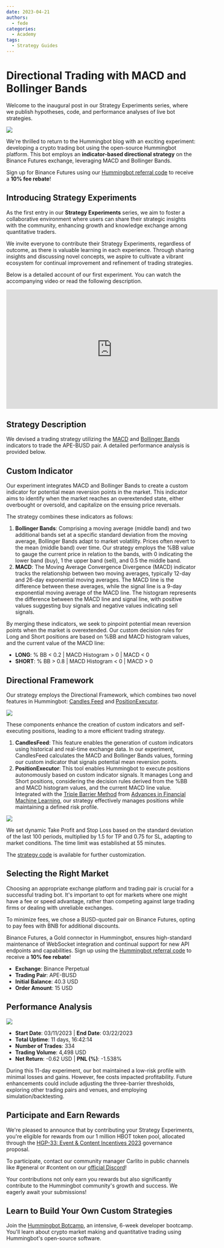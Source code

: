 ```yaml
---
date: 2023-04-21
authors:
  - fede
categories:
  - Academy
tags:
  - Strategy Guides
---
```


# Directional Trading with MACD and Bollinger Bands

Welcome to the inaugural post in our Strategy Experiments series, where we publish hypotheses, code, and performance analyses of live bot strategies.

![](cover.webp)

We're thrilled to return to the Hummingbot blog with an exciting experiment: developing a crypto trading bot using the open-source Hummingbot platform. This bot employs an **indicator-based directional strategy** on the Binance Futures exchange, leveraging MACD and Bollinger Bands.

Sign up for Binance Futures using our [Hummingbot referral code](https://www.binance.com/en/futures/ref?code=hummingbot) to receive a **10% fee rebate**!

## Introducing Strategy Experiments

As the first entry in our **Strategy Experiments** series, we aim to foster a collaborative environment where users can share their strategic insights with the community, enhancing growth and knowledge exchange among quantitative traders.

We invite everyone to contribute their Strategy Experiments, regardless of outcome, as there is valuable learning in each experience. Through sharing insights and discussing novel concepts, we aspire to cultivate a vibrant ecosystem for continual improvement and refinement of trading strategies.

Below is a detailed account of our first experiment. You can watch the accompanying video or read the following description.

<!-- more -->

<iframe width="560" height="315" src="https://www.youtube.com/embed/uKFBu2bSU1Y" title="YouTube video player" frameborder="0" allow="accelerometer; autoplay; clipboard-write; encrypted-media; gyroscope; picture-in-picture; web-share" allowfullscreen></iframe>

## Strategy Description

We devised a trading strategy utilizing the [MACD](https://www.investopedia.com/terms/m/macd.asp) and [Bollinger Bands](https://www.investopedia.com/terms/b/bollingerbands.asp) indicators to trade the APE-BUSD pair. A detailed performance analysis is provided below.

## Custom Indicator

Our experiment integrates MACD and Bollinger Bands to create a custom indicator for potential mean reversion points in the market. This indicator aims to identify when the market reaches an overextended state, either overbought or oversold, and capitalize on the ensuing price reversals.

The strategy combines these indicators as follows:

1. **Bollinger Bands**: Comprising a moving average (middle band) and two additional bands set at a specific standard deviation from the moving average, Bollinger Bands adapt to market volatility. Prices often revert to the mean (middle band) over time. Our strategy employs the %BB value to gauge the current price in relation to the bands, with 0 indicating the lower band (buy), 1 the upper band (sell), and 0.5 the middle band.
2. **MACD**: The Moving Average Convergence Divergence (MACD) indicator tracks the relationship between two moving averages, typically 12-day and 26-day exponential moving averages. The MACD line is the difference between these averages, while the signal line is a 9-day exponential moving average of the MACD line. The histogram represents the difference between the MACD line and signal line, with positive values suggesting buy signals and negative values indicating sell signals.

By merging these indicators, we seek to pinpoint potential mean reversion points when the market is overextended. Our custom decision rules for Long and Short positions are based on %BB and MACD histogram values, and the current value of the MACD line:

- **LONG**: % BB < 0.2 | MACD Histogram > 0 | MACD < 0
- **SHORT**: % BB > 0.8 | MACD Histogram < 0 | MACD > 0

## Directional Framework

Our strategy employs the Directional Framework, which combines two novel features in Hummingbot: [Candles Feed](../../../v2-strategies/candles-feed.md) and [PositionExecutor](../../../v2-strategies/executors.md).

![](./Screen-Shot-2023-04-21-at-3.04.45-PM.png)

These components enhance the creation of custom indicators and self-executing positions, leading to a more efficient trading strategy.

1. **CandlesFeed**: This feature enables the generation of custom indicators using historical and real-time exchange data. In our experiment, CandlesFeed calculates the MACD and Bollinger Bands values, forming our custom indicator that signals potential mean reversion points.
2. **PositionExecutor**: This tool enables Hummingbot to execute positions autonomously based on custom indicator signals. It manages Long and Short positions, considering the decision rules derived from the %BB and MACD histogram values, and the current MACD line value. Integrated with the [Triple Barrier Method](https://www.mlfinlab.com/en/latest/labeling/tb_meta_labeling.html) from [Advances in Financial Machine Learning](https://www.amazon.com/Advances-Financial-Machine-Learning-Marcos/dp/1119482089?ref=hummingbot.org), our strategy effectively manages positions while maintaining a defined risk profile.

![](./Screen-Shot-2023-04-21-at-3.04.54-PM-1.png)

We set dynamic Take Profit and Stop Loss based on the standard deviation of the last 100 periods, multiplied by 1.5 for TP and 0.75 for SL, adapting to market conditions. The time limit was established at 55 minutes.

The [strategy code](https://gist.github.com/cardosofede/54d31cae1d9bb0e6d70ead6191ca05d6?ref=blog.hummingbot.org) is available for further customization.

## Selecting the Right Market

Choosing an appropriate exchange platform and trading pair is crucial for a successful trading bot. It's important to opt for markets where one might have a fee or speed advantage, rather than competing against large trading firms or dealing with unreliable exchanges.

To minimize fees, we chose a BUSD-quoted pair on Binance Futures, opting to pay fees with BNB for additional discounts.

Binance Futures, a Gold connector in Hummingbot, ensures high-standard maintenance of WebSocket integration and continual support for new API endpoints and capabilities. Sign up using the [Hummingbot referral code](https://www.binance.com/en/futures/ref?code=hummingbot) to receive a **10% fee rebate**!

- **Exchange**: Binance Perpetual
- **Trading Pair**: APE-BUSD
- **Initial Balance**: 40.3 USD
- **Order Amount**: 15 USD

## Performance Analysis

![](./Untitled.png)

- **Start Date**: 03/11/2023 | **End Date**: 03/22/2023
- **Total Uptime**: 11 days, 16:42:14
- **Number of Trades**: 334
- **Trading Volume**: 4,498 USD
- **Net Return**: -0.62 USD | **PNL (%)**: -1.538%

During this 11-day experiment, our bot maintained a low-risk profile with minimal losses and gains. However, fee costs impacted profitability. Future enhancements could include adjusting the three-barrier thresholds, exploring other trading pairs and venues, and employing simulation/backtesting.

## Participate and Earn Rewards

We're pleased to announce that by contributing your Strategy Experiments, you're eligible for rewards from our 1 million HBOT token pool, allocated through the [HGP-33: Event & Content Incentives 2023](https://snapshot.org/?ref=blog.hummingbot.org#/hbot.eth/proposal/0x743f6d94a36dd4a70ab0bb64648c229f538ae0ff3ddd56da0fe47d90d2d920f7) governance proposal.

To participate, contact our community manager Carlito in public channels like #general or #content on our [official Discord](https://discord.gg/hummingbot)!

Your contributions not only earn you rewards but also significantly contribute to the Hummingbot community's growth and success. We eagerly await your submissions!

## Learn to Build Your Own Custom Strategies

Join the [Hummingbot Botcamp](https://hummingbot.org/botcamp/), an intensive, 6-week developer bootcamp. You'll learn about crypto market making and quantitative trading using Hummingbot's open-source software.
